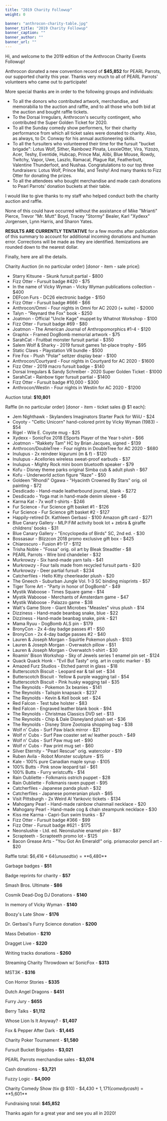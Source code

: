 ```yaml
---
title: "2019 Charity Followup"
weight: 0

banner: "anthrocon-charity-table.jpg"
banner_title: "2019 Charity Followup"
banner_caption: ""
banner_author: ""
banner_url: ""
---
```


Hi, and welcome to the 2019 edition of the Anthrocon Charity Events Followup!

Anthrocon donated a new convention record of **$45,852** for PEARL Parrots, our supported charity this year. Thanks very much to all of PEARL Parrots' volunteers who came out to participate!

More special thanks are in order to the following groups and individuals:

- To all the donors who contributed artwork, merchandise, and memorabilia to the auction and raffle, and to all those who both bid at the auction and bought raffle tickets.
- To the Dorsai Irregulars, Anthrocon's security contingent, who contributed the Super Golden Ticket for 2020.
- To all the Sunday comedy show performers, for their charity performance from which all ticket sales were donated to charity. Also, as always, to Dr. Conway for his annual auctioneering skills.
- To all the fursuiters who volunteered their time for the fursuit "bucket brigade": Lotus Wolf, Sither, Rainbowz Pinata, LexxieOtter, Vira, Yizozo, Acer, Teshy, Eventide, Hubcap, Prince Mai, Alibi, Blue Mouse, Rowdy, Twitchy, Vapor, Uwe, Laszlo, Ramacal, Plague Rat, Featherbutt, Valentine Thunderfoot, and Nushaa. Congratulations to our top three fundraisers: Lotus Wolf, Prince Mai, and Teshy! And many thanks to Fizz Otter for donating the prizes.
- To all the attendees who bought merchandise and made cash donations to Pearl Parrots' donation buckets at their table.

I would like to give thanks to my staff who helped conduct both the charity auction and raffle.

None of this could have occurred without the assistance of Mike "Mrianti" Pierce, Trevor "Mr. Mutt" Boyd, Tracey "Stormy" Bealer, Karl "Xydexx" Jorgensen, Lynn Harris, and Sharon Yates.

**RESULTS ARE CURRENTLY TENTATIVE** for a few months after publication of this summary to account for additional incoming donations and human error. Corrections will be made as they are identified. Itemizations are rounded down to the nearest dollar.

Finally, here are all the details.

Charity Auction (in no particular order) [donor - item - sale price]:

- Starry Kitsune - Skunk fursuit partial - $800
- Fizz Otter - Fursuit badge #420 - $75
- In the name of Vicky Wyman - Vicky Wyman publications collection - $400
- DEFcon Furs - DC26 electronic badge - $150
- Fizz Otter - Fursuit badge #666 - $66
- Anthrocon/Omni - Four nights in Omni for AC 2020 (+ suite) - $2000
- Talyn - "Reynard the Fox" book - $250
- Joatmon - Official "Uncle Kage" muppet by Whatnot Workshop - $100
- Fizz Otter - Fursuit badge #69 - $80
- Joatmon - The American Journal of Anthropomorphics #1-4 - $120
- Graphix - Framed DogBomb memorial artwork - $75
- SarahCat - Fruitbat monster fursuit partial - $350
- Salem Wolf & Sharky - 2019 fursuit games 1st-place trophy - $95
- Static Claws - Playstation VR bundle - $500
- Fire Fox - Plush "Polar" seltzer display bear - $100
- Anthrocon/Courtyard - Four nights in Courtyard for AC 2020 - $1600
- Fizz Otter - 2019 macro fursuit badge - $140
- Dorsai Irregulars & Sandy Schreiber - 2020 Super Golden Ticket - $1000
- SarahCat - Rainbow tiger fursuit partial - $1400
- Fizz Otter - Fursuit badge #10,000 - $300
- Anthrocon/Westin - Four nights in Westin for AC 2020 - $1200

Auction total: **$10,801**

Raffle (in no particular order) [donor - item - ticket sales @ $1 each]:

- Jem Nighthawk - Skylanders Imaginators Starter Pack for WiiU - $24
- Coyoty - "Celtic Unicorn" hand-colored print by Vicky Wyman (1983) - $54
- Rigel - Wile E. Coyote mug - $25
- Xydexx - SonicFox 2018 ESports Player of the Year t-shirt - $66
- Joatmon - "Rakkety Tam" HC by Brian Jacques, signed - $139
- Anthrocon/DoubleTree - Four nights in DoubleTree for AC 2020 - $680
- Inulupus - 2x reindeer kigurumi (m & f) - $120
- Inulupus - Acellories wireless sweat-proof earbuds - $37
- Inulupus - Mighty Rock mini boom bluetooth speaker - $79
- Kofu - Disney theme parks original Simba cub & adult plush - $67
- Kofu - Underworld action figure "Raze" - $50
- Goldeen "Rhondi" Ogawa - "Hyacinth Crowned By Stars" orig. oil painting - $72
- Desdicado - Hand-made leatherbound journal, blank - $272
- Desdicado - Yoga mat in hand-made denim sleeve - $6
- Karma Kat - 7x wolf t-shirts - $246
- Fur Science - Fur Science gift basket #1 - $126
- Fur Science - Fur Science gift basket #2 - $127
- Happily-retired Dr. Kathleen Gerbasi - $100 Amazon gift card - $271
- Blue Canary Gallery - MLP:FiM activity book lot + zebra & giraffe childrens' books - $31
- Blue Canary Gallery - "Encyclopedia of Birds" SC, 2nd ed. - $30
- Bossasaur - Blizzcon 2018 promo exclusive gift box - $425
- Chiaroscuro - Fusion #1-17 - $112
- Trisha Noble - "Fossa" orig. oil art by Bleak Steadtler - $8
- PEARL Parrots - Wire bird chandelier - $32
- Murkrowzy - Six hand-made yarn tails - $41
- Murkrowzy - Four tails made from recycled fursuit parts - $20
- Murkrowzy - Deer partial fursuit - $234
- Catcherfiles - Hello Kitty cheerleader plush - $20
- The Gneech - Suburban Jungle Vol. 1-3 SC binding misprints - $57
- Tiger Torre Art - "Party in honor of DogBomb" - $49
- Mystik Waboose - Times Square game - $14
- Mystik Waboose - Merchants of Amsterdam game - $47
- Mystik Waboose - Palazzo game - $38
- Walt's Game Store - Giant Microbes "Measles" virus plush - $14
- Dizziness - Hand-made beanbag snake, blue - $22
- Dizziness - Hand-made beanbag snake, pink - $21
- Mama Ryuu - DogBomb ALS pin - $179
- BronyCon - 2x 4-day badge passes #1 - $50
- BronyCon - 2x 4-day badge passes #2 - $40
- Lauren & Joseph Morgan - Squirtle Pokemon plush - $103
- Lauren & Joseph Morgan - Overwatch pillow - $51
- Lauren & Joseph Morgan - Overwatch t-shirt - $30
- Roamin' Bison Workshop - Sky of Jewels series 1 enamel pin set - $124
- Quack Quack Honk - "Evil But Tasty" orig. art in coptic marker - $5
- Amazed Furz Studios - Etched parrot in glass - $18
- Butterscotch Biscuit - Leopard ear & tail set - $34
- Butterscotch Biscuit - Yellow & purple wagging tail - $54
- Butterscotch Biscuit - Pink husky wagging tail - $35
- The Reynolds - Pokemon 3x beanies - $141
- The Reynolds - Tailspin knapsack - $237
- The Reynolds - Kevin & Kell book set - $24
- Red Falcon - Test tube holster - $83
- Red Falcon - Engraved leather blank book - $94
- The Reynolds - Christmas Classics DVD set - $13
- The Reynolds - Chip & Dale Disneyland plush set - $36
- The Reynolds - Disney Store Zootopia shopping bag - $38
- Wolf n' Cubs - Surf Paw black mirror - $21
- Wolf n' Cubs - Surf Paw coaster set w/ leather pouch - $49
- Wolf n' Cubs - Surf Paw mug set - $90
- Wolf n' Cubs - Paw print mug set - $60
- Silver Eternity - "Pearl Rescue" orig. watercolor - $19
- Ruben Avila - Robot Monster sculpture - $15
- Kale - 100% pure Canadian maple syrup - $105
- 100% Butts - Pink snow leopard tail - $61
- 100% Butts - Furry wristcuffs - $14
- Rain Oubliette - Folkmanis ostrich puppet - $28
- Rain Oubliette - Folkmanis raven puppet - $95
- Catcherfiles - Japanese panda plush - $32
- Catcherfiles - Japanese pomeranian plush - $65
- Visit Pittsburgh - 2x Weird Al Yankovic tickets - $134
- Mahogany Pearl - Hand-made rainbow chainmail necklace - $20
- Mahogany Pearl - Hand-made cog & chain steampunk necklace - $30
- Kiss me Karma - Capri-Sun swim trunks - $7
- Fizz Otter - Fursuit badge #366 - $99
- Fizz Otter - Fursuit badge #621 - $175
- Neonslushie - Ltd. ed. Neonslushie enamel pin - $87
- Scrapteeth - Scrapteeth promo lot - $125
- Bacon Grease Arts - "You Got An Emerald!" orig. prismacolor pencil art - $20

Raffle total: $6,416 + $64 (unused tix) = **$6,480**

Garbage badges - **$51**

Badge reprints for charity - **$57**

Smash Bros. Ultimate - **$86**

Cosmik Dead-Dog DJ Donations - **$140**

In memory of Vicky Wyman - **$140**

Boozy's Late Show - **$176**

Dr. Gerbasi's Furry Science donation - **$200**

Mass Debation - **$210**

Dragget Live - **$220**

Writing tracks donations - **$260**

Streaming Charity Throwdown w/ SonicFox - **$313**

MST3K - **$316**

Con Horror Stories - **$335**

Dutch Angel Dragons - **$451**

Furry Jury - **$655**

Berry Talks - **$1,112**

Whose Lion Is It Anyway? - **$1,407**

Fox & Pepper After Dark - **$1,445**

Charity Poker Tournament - **$1,580**

Fursuit Bucket Brigades - **$3,021**

PEARL Parrots merchandise sales - **$3,074**

Cash donations - **$3,721**

Fuzzy Logic - **$4,000**

Charity Comedy Show (tix @ $10) - $4,430 + $1,171 (comedy cash) = **$5,601**

Fundraising total: **$45,852**

Thanks again for a great year and see you all in 2020!
